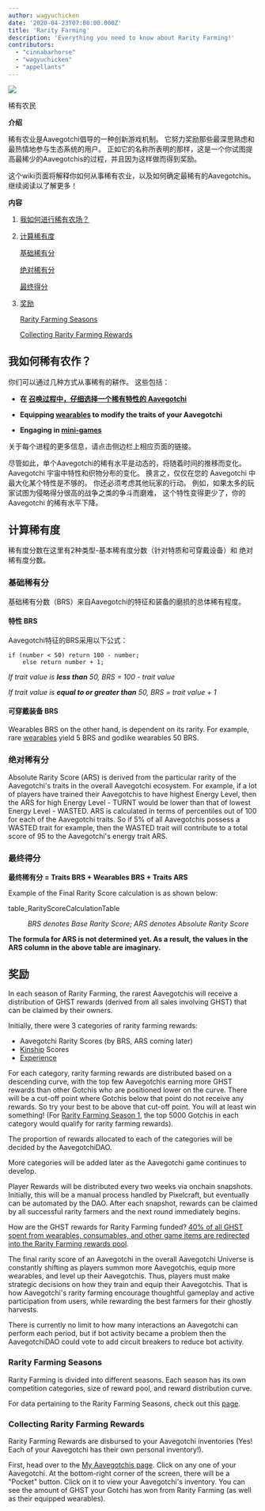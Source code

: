 ```yaml
---
author: wagyuchicken
date: '2020-04-23T07:00:00.000Z'
title: 'Rarity Farming'
description: 'Everything you need to know about Rarity Farming!'
contributors:
  - "cinnabarhorse"
  - "wagyuchicken"
  - "appellants"
---
```


<div class="headerImageContainer">
<img class="headerImage" src="/rarity-farming/rarity-farming.png">
<p class="headerImageText">稀有农民</p>
</div>

**介绍**

稀有农业是Aavegotchi倡导的一种创新游戏机制。 它努力奖励那些最深思熟虑和最热情地参与生态系统的用户。 正如它的名称所表明的那样，这是一个你试图提高最稀少的Aavegotchis的过程，并且因为这样做而得到奖励。

这个wiki页面将解释你如何从事稀有农业，以及如何确定最稀有的Aavegotchis。 继续阅读以了解更多！

<div class="contentsBox">

**内容**

<ol>
<li><a href=#how-do-i-rarity-farm->我如何进行稀有农场？</a></p>
<li><a href=#calculating-rarity>计算稀有度</a></li>
<p><a href=#base-rarity-score>基础稀有分</a></p>
<p><a href=#absolute-rarity-score>绝对稀有分</a></p>
<p><a href=#final-rarity-score>最终得分</a></p>
<li><a href=#rewards>奖励</a></li>
<p><a href=#rarity-farming-seasons>Rarity Farming Seasons</a></p>
<p><a href=#collecting-rarity-farming-rewards>Collecting Rarity Farming Rewards</a></p>
</ol>

</div>

## **我如何稀有农作？**
你们可以通过几种方式从事稀有的耕作。 这些包括：

* **在 [召唤过程中，仔细选择一个稀有特性的 Aavegotchi](/portals)**

* **Equipping [wearables](/wearables) to modify the traits of your Aavegotchi**

* **Engaging in [mini-games](/minigames)**

关于每个进程的更多信息，请点击侧边栏上相应页面的链接。

尽管如此，单个Aavegotchi的稀有水平是动态的，将随着时间的推移而变化。 Aavegotchi 宇宙中特性和织物分布的变化。 换言之，仅仅在您的 Aavegotchi 中最大化某个特性是不够的。 你还必须考虑其他玩家的行动。 例如，如果太多的玩家试图为侵略得分很高的战争之类的争斗而磨难， 这个特性变得更少了，你的 Aavegotchi 的稀有水平下降。

## **计算稀有度**

稀有度分数在这里有2种类型-基本稀有度分数（针对特质和可穿戴设备）和 绝对稀有度分数。

### 基础稀有分

基础稀有分数（BRS）来自Aavegotchi的特征和装备的磨损的总体稀有程度。

#### 特性 BRS

Aavegotchi特征的BRS采用以下公式：

```
if (number < 50) return 100 - number;
    else return number + 1;
```

*If trait value is **less than** 50, BRS = 100 - trait value*

*If trait value is **equal to or greater than** 50, BRS = trait value + 1*

#### 可穿戴装备 BRS

Wearables BRS on the other hand, is dependent on its rarity. For example, rare [wearables](https://wiki.aavegotchi.com/en/wearables) yield 5 BRS and godlike wearables 50 BRS.

### 绝对稀有分

Absolute Rarity Score (ARS) is derived from the particular rarity of the Aavegotchi's traits in the overall Aavegotchi ecosystem. For example, if a lot of players have trained their Aavegotchis to have highest Energy Level, then the ARS for high Energy Level - TURNT would be lower than that of lowest Energy Level - WASTED. ARS is calculated in terms of percentiles out of 100 for each of the Aavegotchi traits. So if 5% of all Aavegotchis possess a WASTED trait for example, then the WASTED trait will contribute to a total score of 95 to the Aavegotchi's energy trait ARS.

### 最终得分

<b>最终稀有分 = Traits BRS + Wearables BRS + Traits ARS</b>

Example of the Final Rarity Score calculation is as shown below:

table_RarityScoreCalculationTable
<p style="margin-left: 2.8em"><i>BRS denotes Base Rarity Score; ARS denotes Absolute Rarity Score</i></p>

**The formula for ARS is not determined yet. As a result, the values in the ARS column in the above table are imaginary.**

## 奖励

In each season of Rarity Farming, the rarest Aavegotchis will receive a distribution of GHST rewards (derived from all sales involving GHST) that can be claimed by their owners.

Initially, there were 3 categories of rarity farming rewards:

* Aavegotchi Rarity Scores (by BRS, ARS coming later)
* [Kinship](/traits#kinship) Scores
* [Experience](/traits#experience)

For each category, rarity farming rewards are distributed based on a descending curve, with the top few Aavegotchis earning more GHST rewards than other Gotchis who are positioned lower on the curve. There will be a cut-off point where Gotchis below that point do not receive any rewards. So try your best to be above that cut-off point. You will at least win something! (For [Rarity Farming Season 1](https://aavegotchi.medium.com/aavegotchi-rarity-farming-season-1-rewards-finalized-2db81e9f66e8), the top 5000 Gotchis in each category would qualify for rarity farming rewards).

The proportion of rewards allocated to each of the categories will be decided by the AavegotchiDAO.

More categories will be added later as the Aavegotchi game continues to develop.

Player Rewards will be distributed every two weeks via onchain snapshots. Initially, this will be a manual process handled by Pixelcraft, but eventually can be automated by the DAO. After each snapshot, rewards can be claimed by all successful rarity farmers and the next round immediately begins.

How are the GHST rewards for Rarity Farming funded? [40% of all GHST spent from wearables, consumables, and other game items are redirected into the Rarity Farming rewards pool](https://aavegotchi.medium.com/rarity-farming-has-arrived-heres-how-to-play-1f1d3342dbc8).

The final rarity score of an Aavegotchi in the overall Aavegotchi Universe is constantly shifting as players summon more Aavegotchis, equip more wearables, and level up their Aavegotchis. Thus, players must make strategic decisions on how they train and equip their Aavegotchis. That is how Aavegotchi's rarity farming encourage thoughtful gameplay and active participation from users, while rewarding the best farmers for their ghostly harvests.

There is currently no limit to how many interactions an Aavegotchi can perform each period, but if bot activity became a problem then the AavegotchiDAO could vote to add circuit breakers to reduce bot activity.

### Rarity Farming Seasons

Rarity Farming is divided into different seasons. Each season has its own competition categories, size of reward pool, and reward distribution curve.

For data pertaining to the Rarity Farming Seasons, check out this [page](/rarity-farming-seasons).

### Collecting Rarity Farming Rewards

Rarity Farming Rewards are disbursed to your Aavegotchi inventories (Yes! Each of your Aavegotchi has their own personal inventory!).

First, head over to the [My Aavegotchis page](https://aavegotchi.com/aavegotchis). Click on any one of your Aavegotchi. At the bottom-right corner of the screen, there will be a "Pocket" button. Click on it to view your Aavegotchi's inventory. You can see the amount of GHST your Gotchi has won from Rarity Farming (as well as their equipped wearables).